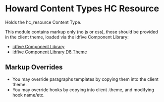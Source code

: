 # Howard Content Types HC Resource

Holds the hc_resource Content Type.

This module contains markup only (no js or css), those should be provided in the client theme, loaded via the idfive Component Library:

- [idfive Component Library](https://bitbucket.org/idfivellc/idfive-component-library)
- [idfive Component Library D8 Theme](https://bitbucket.org/idfivellc/idfive-component-library-d8-theme)

## Markup Overrides

- You may override paragraphs templates by copying them into the client theme.
- You may override hooks by copying into client .theme, and modifying hook name/etc.
